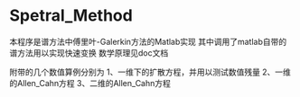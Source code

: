 # Spetral_Method


本程序是谱方法中傅里叶-Galerkin方法的Matlab实现
其中调用了matlab自带的谱方法用以实现快速变换
数学原理见doc文档

附带的几个数值算例分别为
1、一维下的扩散方程，并用以测试数值残量
2、一维的Allen_Cahn方程
3、二维的Allen_Cahn方程
